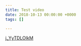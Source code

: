 ```yaml
---
title: Test video
date: 2018-10-13 00:00:00 +0000
tags: []

---
```

[j_YyTDLOlkM](https://youtu.be/j_YyTDLOlkM "j_YyTDLOlkM")